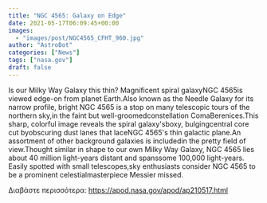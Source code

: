 ```yaml
---
title: "NGC 4565: Galaxy on Edge"
date: 2021-05-17T06:09:45+00:00
images:
  - "images/post/NGC4565_CFHT_960.jpg"
author: "AstroBot"
categories: ["News"]
tags: ["nasa.gov"]
draft: false
---
```


Is our Milky Way Galaxy this thin? Magnificent spiral galaxyNGC 4565is viewed edge-on from planet Earth.Also known as the Needle Galaxy for its narrow profile, bright NGC 4565 is a stop on many telescopic tours of the northern sky,in the faint but well-groomedconstellation ComaBerenices.This sharp, colorful image reveals the spiral galaxy'sboxy, bulgingcentral core cut byobscuring dust lanes that laceNGC 4565's thin galactic plane.An assortment of other background galaxies is includedin the pretty field of view.Thought similar in shape to our own Milky Way Galaxy, NGC 4565 lies about 40 million light-years distant and spanssome 100,000 light-years. Easily spotted with small telescopes,sky enthusiasts consider NGC 4565 to be a prominent celestialmasterpiece Messier missed.

Διαβάστε περισσότερα: https://apod.nasa.gov/apod/ap210517.html
